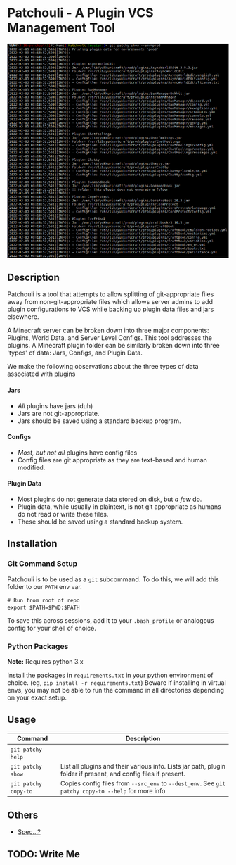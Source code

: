 # Patchouli - A Plugin VCS Management Tool

![](docs/imgs/git_patchy_show_ss.png)

## Description
Patchouli is a tool that attempts to allow splitting of git-appropriate files away from non-git-appropriate files which allows server admins to add plugin configurations to VCS while backing up plugin data files and jars elsewhere.

A Minecraft server can be broken down into three major components: Plugins, World Data, and Server Level Configs. This tool addresses the plugins. A Minecraft plugin folder can be similarly broken down into three 'types' of data: Jars, Configs, and Plugin Data.

We make the following observations about the three types of data associated with plugins
#### Jars
- *All* plugins have jars (duh)
- Jars are not git-appropriate.
- Jars should be saved using a standard backup program.

#### Configs
- *Most, but not all* plugins have config files
- Config files are git appropriate as they are text-based and human modified.

#### Plugin Data
- Most plugins do not generate data stored on disk, but *a few* do.
- Plugin data, while usually in plaintext, is not git appropriate as humans do not read or write these files.
- These should be saved using a standard backup system.

## Installation
### Git Command Setup
Patchouli is to be used as a `git` subcommand. To do this, we will add this folder to our `PATH` env var.

```
# Run from root of repo
export $PATH=$PWD:$PATH
```

To save this across sessions, add it to your `.bash_profile` or analogous config for your shell of choice.

### Python Packages
**Note:** Requires python 3.x

Install the packages in `requirements.txt` in your python environment of choice. (eg, `pip install -r requirements.txt`)
Beware if installing in virtual envs, you may not be able to run the command in all directories depending on your exact setup.


## Usage

|Command|Description|
|-------|-----------|
|`git patchy help`||
|`git patchy show`|List all plugins and their various info. Lists jar path, plugin folder if present, and config files if present.|
| `git patchy copy-to`|Copies config files from `--src_env` to `--dest_env`. See `git patchy copy-to --help` for more info|



## Others
- [Spec...?](docs/specs.md)

## TODO: Write Me
